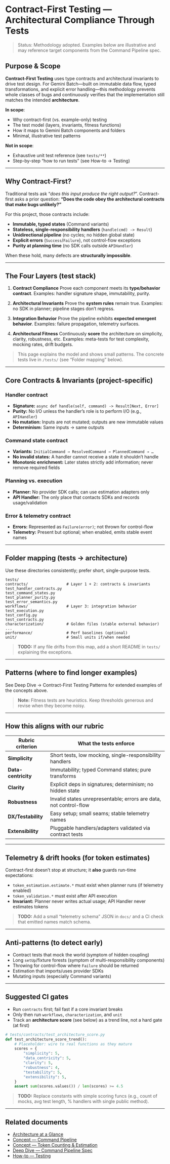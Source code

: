 # Contract-First Testing — Architectural Compliance Through Tests

> Status: Methodology adopted. Examples below are illustrative and may reference target components from the Command Pipeline spec.

## Purpose & Scope

**Contract-First Testing** uses type contracts and architectural invariants to drive test design. For Gemini Batch—built on immutable data flow, typed transformations, and explicit error handling—this methodology prevents whole classes of bugs and continuously verifies that the implementation still matches the intended **architecture**.

**In scope**:

- Why contract-first (vs. example-only) testing
- The test model (layers, invariants, fitness functions)
- How it maps to Gemini Batch components and folders
- Minimal, illustrative test patterns

**Not in scope**:

- Exhaustive unit test reference (see `tests/**`)
- Step-by-step “how to run tests” (see How-to → Testing)

---

## Why Contract-First?

Traditional tests ask “*does this input produce the right output?*”. Contract-first asks a prior question:
**“Does the code obey the architectural contracts that make bugs unlikely?”**

For this project, those contracts include:

- **Immutable, typed states** (Command variants)
- **Stateless, single-responsibility handlers** (`handle(cmd) -> Result`)
- **Unidirectional pipeline** (no cycles; no hidden global state)
- **Explicit errors** (`Success`/`Failure`), not control-flow exceptions
- **Purity at planning time** (no SDK calls outside `APIHandler`)

When these hold, many defects are **structurally impossible**.

---

## The Four Layers (test stack)

1) **Contract Compliance**
   Prove each component meets its **type/behavior contract**.
   Examples: handler signature shape, immutability, purity.

2) **Architectural Invariants**
   Prove the **system rules** remain true.
   Examples: no SDK in planner; pipeline stages don’t regress.

3) **Integration Behavior**
   Prove the pipeline exhibits **expected emergent behavior**.
   Examples: failure propagation, telemetry surfaces.

4) **Architectural Fitness**
   Continuously **score** the architecture on simplicity, clarity, robustness, etc.
   Examples: meta-tests for test complexity, mocking rates, drift budgets.

> This page explains the model and shows small patterns. The concrete tests live in `/tests/` (see “Folder mapping” below).

---

## Core Contracts & Invariants (project-specific)

### Handler contract

- **Signature:** `async def handle(self, command) -> Result[Next, Error]`
- **Purity:** No I/O unless the handler’s role is to perform I/O (e.g., `APIHandler`)
- **No mutation:** Inputs are not mutated; outputs are new immutable values
- **Determinism:** Same inputs → same outputs

### Command state contract

- **Variants:** `InitialCommand → ResolvedCommand → PlannedCommand → …`
- **No invalid states:** A handler cannot receive a state it shouldn’t handle
- **Monotonic enrichment:** Later states strictly add information; never remove required fields

### Planning vs. execution

- **Planner:** No provider SDK calls; can use estimation adapters only
- **API Handler:** The only place that contacts SDKs and records usage/validation

### Error & telemetry contract

- **Errors:** Represented as `Failure(error)`; not thrown for control-flow
- **Telemetry:** Present but optional; when enabled, emits stable event names

---

## Folder mapping (tests → architecture)

Use these directories consistently; prefer short, single-purpose tests.

```text
tests/
contracts/                 # Layer 1 + 2: contracts & invariants
test_handler_contracts.py
test_command_states.py
test_planner_purity.py
test_error_semantics.py
workflows/                 # Layer 3: integration behavior
test_execution.py
test_config.py
test_contracts.py
characterization/          # Golden files (stable external behavior)
...
performance/               # Perf baselines (optional)
unit/                      # Small units if/when needed

```

> **TODO:** If any file drifts from this map, add a short README in `tests/` explaining the exceptions.

---

## Patterns (where to find longer examples)

See Deep Dive → Contract-First Testing Patterns for extended examples of the concepts above.

> **Note:** Fitness tests are heuristics. Keep thresholds generous and revise when they become noisy.

---

## How this aligns with our rubric

| Rubric criterion    | What the tests enforce                                            |
| ------------------- | ----------------------------------------------------------------- |
| **Simplicity**      | Short tests, low mocking, single-responsibility handlers          |
| **Data-centricity** | Immutability; typed Command states; pure transforms               |
| **Clarity**         | Explicit deps in signatures; determinism; no hidden state         |
| **Robustness**      | Invalid states unrepresentable; errors are data, not control-flow |
| **DX/Testability**  | Easy setup; small seams; stable telemetry names                   |
| **Extensibility**   | Pluggable handlers/adapters validated via contract tests          |

---

## Telemetry & drift hooks (for token estimates)

Contract-first doesn’t stop at structure; it **also** guards run-time expectations:

- `token_estimation.estimate.*` must exist when planner runs (if telemetry enabled)
- `token_validation.*` must exist after API execution
- **Invariant:** Planner never writes actual usage; API Handler never estimates tokens

> **TODO:** Add a small “telemetry schema” JSON in `docs/` and a CI check that emitted names match schema.

---

## Anti-patterns (to detect early)

- Contract tests that mock the world (symptom of hidden coupling)
- Long `setUp`/fixture forests (symptom of multi-responsibility components)
- Throwing for control-flow where `Failure` should be returned
- Estimation that imports/uses provider SDKs
- Mutating inputs (especially Command variants)

---

## Suggested CI gates

- Run `contracts` first; fail fast if a core invariant breaks
- Only then run `workflows`, `characterization`, and `unit`
- Track an **architecture score** (see below) as a trend line, not a hard gate (at first)

```python
# tests/contracts/test_architecture_score.py
def test_architecture_score_trend():
    # Placeholder: wire to real functions as they mature
    scores = {
        "simplicity": 5,
        "data_centricity": 5,
        "clarity": 5,
        "robustness": 4,
        "testability": 5,
        "extensibility": 5,
    }
    assert sum(scores.values()) / len(scores) >= 4.5
```

> **TODO:** Replace constants with simple scoring funcs (e.g., count of mocks, avg test length, % handlers with single public method).

---

## Related documents

- [Architecture at a Glance](../architecture.md)
- [Concept — Command Pipeline](./command-pipeline.md)
- [Concept — Token Counting & Estimation](./token-counting.md)
- [Deep Dive — Command Pipeline Spec](../deep-dives/command-pipeline-spec.md)
- [How-to — Testing](../../how-to/testing.md)
